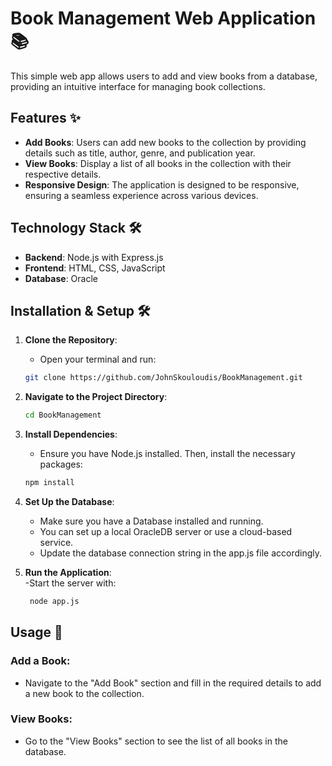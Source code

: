 # Book Management Web Application 📚

This simple web app allows users to add and view books from a database, providing an intuitive interface for managing book collections.

## Features ✨

- **Add Books**: Users can add new books to the collection by providing details such as title, author, genre, and publication year.
- **View Books**: Display a list of all books in the collection with their respective details.
- **Responsive Design**: The application is designed to be responsive, ensuring a seamless experience across various devices.

## Technology Stack 🛠️

- **Backend**: Node.js with Express.js
- **Frontend**: HTML, CSS, JavaScript
- **Database**: Oracle

## Installation & Setup 🛠️

1. **Clone the Repository**:  
   - Open your terminal and run:
   ```bash
   git clone https://github.com/JohnSkouloudis/BookManagement.git
   
2. **Navigate to the Project Directory**:  
   ```bash
   cd BookManagement
   
3. **Install Dependencies**:  
   - Ensure you have Node.js installed. Then, install the necessary packages:
   ```bash
   npm install
   
4. **Set Up the Database**:  
   - Make sure you have a Database installed and running.
   - You can set up a local OracleDB server or use a cloud-based service.
   - Update the database connection string in the app.js file accordingly.

5. **Run the Application**:  
   -Start the server with:
   ```bash
    node app.js

## Usage 🚀
  ### Add a Book:
  - Navigate to the "Add Book" section and fill in the required details to add a new book to the collection.
  ### View Books:
  - Go to the "View Books" section to see the list of all books in the database.
   
